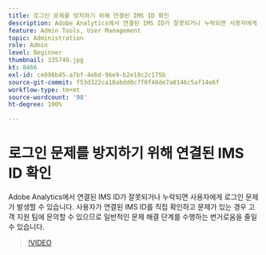 ```yaml
---
title: 로그인 문제를 방지하기 위해 연결된 IMS ID 확인
description: Adobe Analytics에서 연결된 IMS ID가 잘못되거나 누락되면 사용자에게 로그인 문제가 발생할 수 있습니다. 사용자가 연결된 IMS ID를 직접 확인하고 문제가 있는 경우 고객 지원 팀에 문의할 수 있으므로 일반적인 문제 해결 단계를 수행하는 번거로움을 줄일 수 있습니다.
feature: Admin Tools, User Management
topic: Administration
role: Admin
level: Beginner
thumbnail: 335749.jpg
kt: 8466
exl-id: ce096b45-a7bf-4ebd-96e9-b2e10c2c175b
source-git-commit: f53d322ca18abdd0c7f0f46de7a0146c5af14e6f
workflow-type: tm+mt
source-wordcount: '98'
ht-degree: 100%

---
```


# 로그인 문제를 방지하기 위해 연결된 IMS ID 확인

Adobe Analytics에서 연결된 IMS ID가 잘못되거나 누락되면 사용자에게 로그인 문제가 발생할 수 있습니다. 사용자가 연결된 IMS ID를 직접 확인하고 문제가 있는 경우 고객 지원 팀에 문의할 수 있으므로 일반적인 문제 해결 단계를 수행하는 번거로움을 줄일 수 있습니다.


>[!VIDEO](https://video.tv.adobe.com/v/335749/?quality=12&learn=on)
